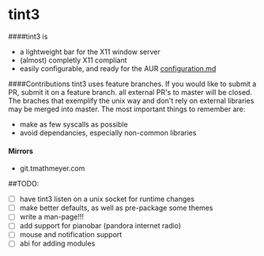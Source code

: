 tint3
===============
####tint3 is
 - a lightweight bar for the X11 window server
 - (almost) completly X11 compliant
 - easily configurable, and ready for the AUR [configuration.md](https://github.com/tmathmeyer/tint3/blob/master/configuration.md)

####Contributions
tint3 uses feature branches. If you would like to submit a PR, submit it on a feature branch. all external PR's to master will be closed. The braches that exemplify the unix way and don't rely on external libraries may be merged into master. The most important things to remember are:
- make as few syscalls as possible
- avoid dependancies, especially non-common libraries

#### Mirrors
- git.tmathmeyer.com


##TODO:
 - [ ] have tint3 listen on a unix socket for runtime changes
 - [ ] make better defaults, as well as pre-package some themes
 - [ ] write a man-page!!!
 - [ ] add support for pianobar (pandora internet radio)
 - [ ] mouse and notification support
 - [ ] abi for adding modules
